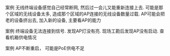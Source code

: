 
案例
无线终端设备感觉自己经常断网, 然后过一会儿又能重新连接上去. 
可能是那个区域的无线设备太多, 造成那个区域的AP连接的无线设备数量过载. 
AP可能会把老的设备挤出去, 加入新的设备, 主要看AP的能力

案例
终端设备无法连接到信号. 发现AP灯没有亮. 现场工勘后发现AP没有启动. 查看机箱供电情况

案例
AP不断重启， 可能是PoE供电不足









